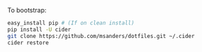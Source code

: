 To bootstrap:

```sh
easy_install pip # (If on clean install)
pip install -U cider
git clone https://github.com/msanders/dotfiles.git ~/.cider
cider restore
```
